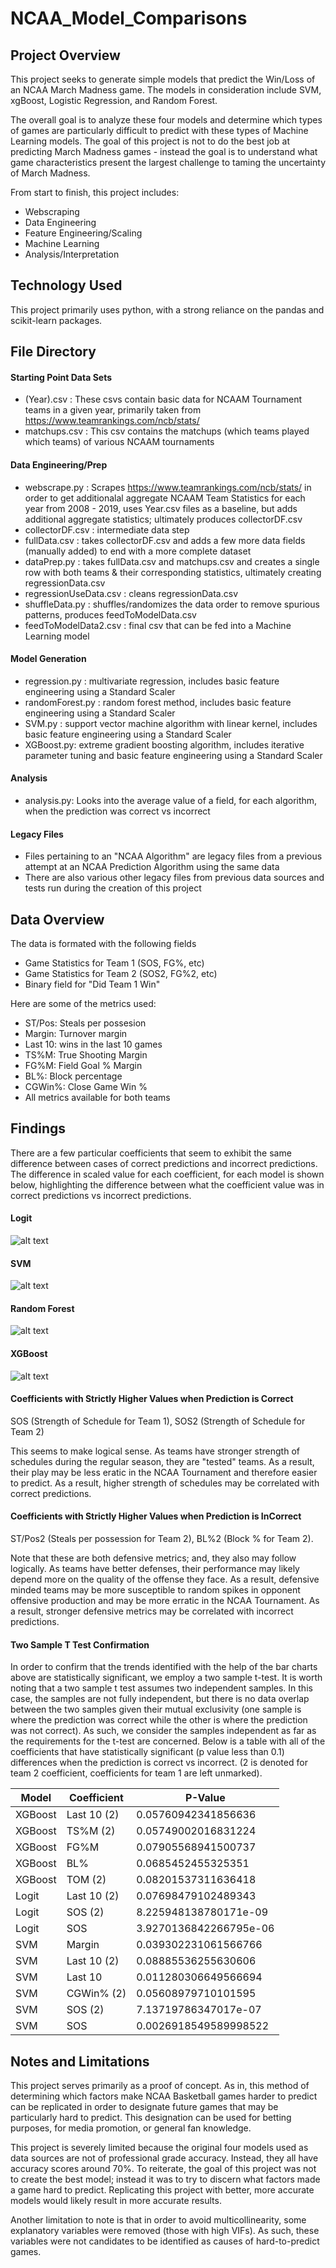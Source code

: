 # NCAA_Model_Comparisons

## Project Overview
This project seeks to generate simple models that predict the Win/Loss of an NCAA March Madness game. The models in consideration include SVM, xgBoost, Logistic Regression, and Random Forest. 

The overall goal is to analyze these four models and determine which types of games are particularly difficult to predict with these types of Machine Learning models. The goal of this project is not to do the best job at predicting March Madness games - instead the goal is to understand what game characteristics present the largest challenge to taming the uncertainty of March Madness. 

From start to finish, this project includes: 
- Webscraping 
- Data Engineering
- Feature Engineering/Scaling 
- Machine Learning 
- Analysis/Interpretation

## Technology Used 
This project primarily uses python, with a strong reliance on the pandas and scikit-learn packages. 

## File Directory
#### Starting Point Data Sets 
- (Year).csv : These csvs contain basic data for NCAAM Tournament teams in a given year, primarily taken from https://www.teamrankings.com/ncb/stats/
- matchups.csv : This csv contains the matchups (which teams played which teams) of various NCAAM tournaments

#### Data Engineering/Prep
- webscrape.py : Scrapes https://www.teamrankings.com/ncb/stats/ in order to get additionalal aggregate NCAAM Team Statistics for each year from 2008 - 2019, uses Year.csv files as a baseline, but adds additional aggregate statistics; ultimately produces collectorDF.csv
- collectorDF.csv : intermediate data step
- fullData.csv : takes collectorDF.csv and adds a few more data fields (manually added) to end with a more complete dataset
- dataPrep.py : takes fullData.csv and matchups.csv and creates a single row with both teams & their corresponding statistics, ultimately creating regressionData.csv 
- regressionUseData.csv : cleans regressionData.csv 
- shuffleData.py : shuffles/randomizes the data order to remove spurious patterns, produces feedToModelData.csv
- feedToModelData2.csv : final csv that can be fed into a Machine Learning model 

#### Model Generation
- regression.py : multivariate regression, includes basic feature engineering using a Standard Scaler
- randomForest.py : random forest method, includes basic feature engineering using a Standard Scaler
- SVM.py : support vector machine algorithm with linear kernel, includes basic feature engineering using a Standard Scaler 
- XGBoost.py: extreme gradient boosting algorithm, includes iterative parameter tuning and basic feature engineering using a Standard Scaler 

#### Analysis 
- analysis.py: Looks into the average value of a field, for each algorithm, when the prediction was correct vs incorrect

#### Legacy Files 
- Files pertaining to an "NCAA Algorithm" are legacy files from a previous attempt at an NCAA Prediction Algorithm using the same data 
- There are also various other legacy files from previous data sources and tests run during the creation of this project

## Data Overview
The data is formated with the following fields 
- Game Statistics for Team 1 (SOS, FG%, etc)
- Game Statistics for Team 2 (SOS2, FG%2, etc)
- Binary field for "Did Team 1 Win"

Here are some of the metrics used:
- ST/Pos: Steals per possesion
- Margin: Turnover margin 
- Last 10: wins in the last 10 games 
- TS%M: True Shooting Margin 
- FG%M: Field Goal % Margin
- BL%: Block percentage 
- CGWin%: Close Game Win %
- All metrics available for both teams


## Findings
There are a few particular coefficients that seem to exhibit the same difference between cases of correct predictions and incorrect predictions. The difference in scaled value for each coefficient, for each model is shown below, highlighting the difference between what the coefficient value was in correct predictions vs incorrect predictions.

#### Logit 
![alt text](https://github.com/aks5bx/NCAA_Model_Comparisons/blob/Develop/LogitCoefficients.png?raw=true)

#### SVM 
![alt text](https://github.com/aks5bx/NCAA_Model_Comparisons/blob/Develop/SVMCoefficients.png?raw=true)

#### Random Forest 
![alt text](https://github.com/aks5bx/NCAA_Model_Comparisons/blob/Develop/randomForestCoefficients.png?raw=true)

#### XGBoost 
![alt text](https://github.com/aks5bx/NCAA_Model_Comparisons/blob/Develop/XGBoostCoefficients.png?raw=true)

#### Coefficients with Strictly Higher Values when Prediction is Correct 
SOS (Strength of Schedule for Team 1), SOS2 (Strength of Schedule for Team 2)

This seems to make logical sense. As teams have stronger strength of schedules during the regular season, they are "tested" teams. As a result, their play may be less eratic in the NCAA Tournament and therefore easier to predict. As a result, higher strength of schedules may be correlated with correct predictions. 


#### Coefficients with Strictly Higher Values when Prediction is InCorrect 
ST/Pos2 (Steals per possession for Team 2), BL%2 (Block % for Team 2). 

Note that these are both defensive metrics; and, they also may follow logically. As teams have better defenses, their performance may likely depend more on the quality of the offense they face. As a result, defensive minded teams may be more susceptible to random spikes in opponent offensive production and may be more erratic in the NCAA Tournament. As a result, stronger defensive metrics may be correlated with incorrect predictions. 


#### Two Sample T Test Confirmation 
In order to confirm that the trends identified with the help of the bar charts above are statistically significant, we employ a two sample t-test. It is worth noting that a two sample t test assumes two independent samples. In this case, the samples are not fully independent, but there is no data overlap between the two samples given their mutual exclusivity (one sample is where the prediction was correct while the other is where the prediction was not correct). As such, we consider the samples independent as far as the requirements for the t-test are concerned. Below is a table with all of the coefficients that have statistically significant (p value less than 0.1) differences when the prediction is correct vs incorrect. (2 is denoted for team 2 coefficient, coefficients for team 1 are left unmarked). 

| Model  | Coefficient | P-Value |
| ------------- | ------------- | ------------- |
| XGBoost  | Last 10 (2)  | 0.05760942341856636  |
| XGBoost  | TS%M (2)  | 0.05749002016831224  |
| XGBoost  | FG%M  | 0.07905568941500737  |
| XGBoost  | BL%  | 0.0685452455325351  |
| XGBoost  | TOM (2)  | 0.08201537311636418  |
| Logit  | Last 10 (2)  | 0.07698479102489343  |
| Logit  | SOS (2)  | 8.225948138780171e-09  |
| Logit  | SOS  | 3.9270136842266795e-06  |
| SVM  | Margin  | 0.039302231061566766  |
| SVM  | Last 10 (2)  | 0.08885536255630606  |
| SVM  | Last 10  | 0.011280306649566694  |
| SVM  | CGWin% (2)  | 0.05608979710101595  |
| SVM  | SOS (2)  | 7.13719786347017e-07  |
| SVM  | SOS  | 0.0026918549589998522  |

## Notes and Limitations 

This project serves primarily as a proof of concept. As in, this method of determining which factors make NCAA Basketball games harder to predict can be replicated in order to designate future games that may be particularly hard to predict. This designation can be used for betting purposes, for media promotion, or general fan knowledge. 

This project is severely limited because the original four models used as data sources are not of professional grade accuracy. Instead, they all have accuracy scores around 70%. To reiterate, the goal of this project was not to create the best model; instead it was to try to discern what factors made a game hard to predict. Replicating this project with better, more accurate models would likely result in more accurate results. 

Another limitation to note is that in order to avoid multicollinearity, some explanatory variables were removed (those with high VIFs). As such, these variables were not candidates to be identified as causes of hard-to-predict games. 

